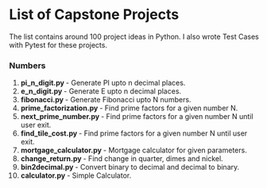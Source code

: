 # List of Capstone Projects 

The list contains around 100 project ideas in Python. I also wrote Test Cases with Pytest for these projects.

### Numbers
1. <b> pi_n_digit.py </b> - Generate PI upto n decimal places.
2. <b> e_n_digit.py </b> - Generate E upto n decimal places.
3. <b> fibonacci.py </b> - Generate Fibonacci upto N numbers.
4. <b> prime_factorization.py </b> - Find prime factors for a given number N.
5. <b> next_prime_number.py </b> - Find prime factors for a given number N until user exit.
6. <b> find_tile_cost.py </b> - Find prime factors for a given number N until user exit.
7. <b> mortgage_calculator.py </b> - Mortgage calculator for given parameters.
8. <b> change_return.py </b> - Find change in quarter, dimes and nickel.
9. <b> bin2decimal.py </b> - Convert binary to decimal and decimal to binary.
10. <b> calculator.py </b> - Simple Calculator.
